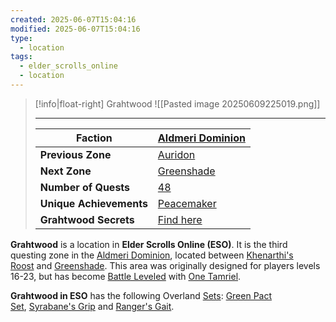 ```yaml
---
created: 2025-06-07T15:04:16
modified: 2025-06-07T15:04:16
type:
  - location
tags:
  - elder_scrolls_online
  - location
---
```

> [!info|float-right] Grahtwood
> ![[Pasted image 20250609225019.png]]
> ___
> | **Faction** |[Aldmeri Dominion](https://elderscrollsonline.wiki.fextralife.com/Aldmeri+Dominion "Elder Scrolls Online Aldmeri Dominion")|
> | --- | --- |
> | **Previous Zone** |[Auridon](https://elderscrollsonline.wiki.fextralife.com/Auridon "Elder Scrolls Online Auridon")|
> | **Next Zone** |[Greenshade](https://elderscrollsonline.wiki.fextralife.com/Greenshade "Elder Scrolls Online Greenshade")|
> | **Number of Quests** |[48](https://elderscrollsonline.wiki.fextralife.com/Grahtwood+Quests "Elder Scrolls Online Grahtwood Quests")|
> | **Unique Achievements**|[Peacemaker](https://elderscrollsonline.wiki.fextralife.com/Peacemaker "Elder Scrolls Online Peacemaker")|
> | **Grahtwood Secrets**|[Find here](https://fextralife.com/10-secrets-missed-grahtwood-eso/)|

**Grahtwood** is a location in **Elder Scrolls Online (ESO)**. It is the third questing zone in the [Aldmeri Dominion](https://elderscrollsonline.wiki.fextralife.com/Aldmeri+Dominion "Elder Scrolls Online Aldmeri Dominion"), located between [Khenarthi's Roost](https://elderscrollsonline.wiki.fextralife.com/Khenarthi%27s+Roost "Elder Scrolls Online Khenarthi%27s Roost") and [Greenshade](https://elderscrollsonline.wiki.fextralife.com/Greenshade "Elder Scrolls Online Greenshade"). This area was originally designed for players levels 16-23, but has become [Battle Leveled](https://elderscrollsonline.wiki.fextralife.com/Battle+Leveled "Elder Scrolls Online Battle Leveled") with [One Tamriel](https://elderscrollsonline.wiki.fextralife.com/One+Tamriel "Elder Scrolls Online One Tamriel").

**Grahtwood in ESO** has the following Overland [Sets](https://elderscrollsonline.wiki.fextralife.com/Sets "Elder Scrolls Online Sets"): [Green Pact Set](https://elderscrollsonline.wiki.fextralife.com/Green+Pact+Set "Elder Scrolls Online Green Pact Set"), [Syrabane's Grip](https://elderscrollsonline.wiki.fextralife.com/Syrabane's+Grip+Set "Elder Scrolls Online Syrabane's Grip Set") and [Ranger's Gait](https://elderscrollsonline.wiki.fextralife.com/Ranger's+Gait+Set "Elder Scrolls Online Ranger's Gait Set").